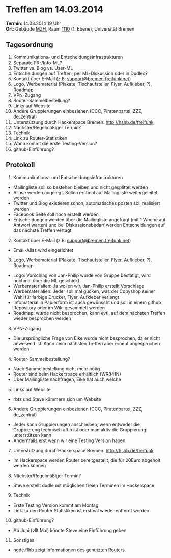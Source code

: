 # Treffen am 14.03.2014

**Termin**: 14.03.2014 19 Uhr  
**Ort**: Gebäude [MZH](http://www.openstreetmap.org/relation/3293414), Raum [1110](http://oracle-web.zfn.uni-bremen.de/lageplan/lageplan?FN=EB&Haus=MZH&Raum=1110) (1. Ebene), Universität Bremen

## Tagesordnung

1. Kommunikations- und Entscheidungsinfrastrukturen
  1. Separate PR-/Info-ML?
  2. Twitter vs. Blog vs. User-ML
  3. Entscheidungen auf Treffen, per ML-Diskussion oder in Dudles?
2. Kontakt über E-Mail (z.B: support@bremen.freifunk.net)
3. Logo, Werbematerial (Plakate, Tischaufsteller, Flyer, Aufkleber, ?), Roadmap
4. VPN-Zugang
5. Router-Sammelbestellung?
6. Links auf Website
7. Andere Gruppierungen einbeziehen (CCC, Piratenpartei, ZZZ, de_zentral)
8. Unterstützung durch Hackerspace Bremen: http://hshb.de/freifunk
9. Nächster/Regelmäßiger Termin? 
10. Technik
  1. Link zu Router-Statistiken
  2. Wann kommt die erste Testing-Version?
13. github-Einführung?

## Protokoll

1. Kommunikations- und Entscheidungsinfrastrukturen
 * Mailingliste soll so bestehen bleiben und nicht gesplittet werden
 * Aliase werden angelegt. Sollen erstmal auf Mailingliste weitergeleitet werden
 * Twitter und Blog existieren schon, automatisches posten soll realisiert werden
 * Facebook Seite soll noch erstellt werden
 * Entscheidungen werden über die Mailingliste angefragt (mit 1 Woche auf Antwort warten) und bei Diskussionsbedarf werden Entscheidungen auf das nächste Treffen vertagt

2. Kontakt über E-Mail (z.B: support@bremen.freifunk.net)
 * Email-Alias wird eingerichtet

3. Logo, Werbematerial (Plakate, Tischaufsteller, Flyer, Aufkleber, ?), Roadmap
 * Logo: Vorschlag von Jan-Philip wurde von Gruppe bestätigt, wird nochmal über die ML geschickt
 * Werbematerialien: Ja wollen wir, Jan-Philip erstellt Vorschläge
 * Werbematerialien: Jeder soll mal gucken, was der Copyshop seiner Wahl für farbige Drucker, Flyer, Aufkleber verlangt 
 * Infomaterial in Papierform ist auch gewünscht und soll in einem github Repository oder im Wiki gesammelt werden
 * Roadmap: wurde nicht besprochen, kann evtl. auf dem nächsten Treffen wieder besprochen werden

3. VPN-Zugang
 * Die ursprüngliche Frage von Eike wurde nicht besprochen, da er nicht anwesend ist. Kann beim nächsten Treffen aber erneut angesprochen werden. 

4. Router-Sammelbestellung?
 * Nach Sammelbestellung nicht mehr nötig
 * Router sind beim Hackerspace erhältlich (WR841N)
 * Über Mailingliste nachfragen, Eike hat auch welche

5. Links auf Website
 * rbtz und Steve kümmern sich um Website

6. Andere Gruppierungen einbeziehen (CCC, Piratenpartei, ZZZ, de_zentral)
 * Jeder kann Gruppierungen anschreiben, wenn entweder die Gruppierung technisch affin ist oder man aktiv die Gruppierung unterstützen kann
 * Andernfalls erst wenn wir eine Testing Version haben
7. Unterstützung durch Hackerspace Bremen: http://hshb.de/freifunk
 * Im Hackerspace werden Router bereitgestellt, die für 20Euro abgeholt werden können
8. Nächster/Regelmäßiger Termin? 
 * Steve erstellt dudle mit möglichen freien Terminen im Hackerspace
9. Technik
 * Erste Testing Version kommt am Montag
 * Link zu den Router Statistiken ist erstmal wieder entfernt worden
10. github-Einführung?
 * Ab Juni (vllt Mai) könnte Steve eine Einführung geben

11. Sonstiges
 * node.ffhb zeigt Informationen des genutzten Routers